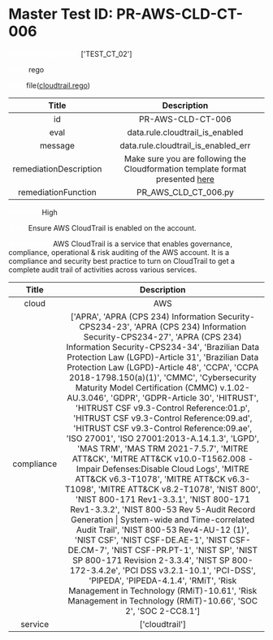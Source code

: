 



# Master Test ID: PR-AWS-CLD-CT-006


***<font color="white">Master Snapshot Id:</font>*** ['TEST_CT_02']

***<font color="white">type:</font>*** rego

***<font color="white">rule:</font>*** file([cloudtrail.rego])  
  
  
  
  

|Title|Description|
| :---: | :---: |
|id|PR-AWS-CLD-CT-006|
|eval|data.rule.cloudtrail_is_enabled|
|message|data.rule.cloudtrail_is_enabled_err|
|remediationDescription|Make sure you are following the Cloudformation template format presented <a href='https://boto3.amazonaws.com/v1/documentation/api/latest/reference/services/cloudtrail.html#CloudTrail.Client.describe_trails' target='_blank'>here</a>|
|remediationFunction|PR_AWS_CLD_CT_006.py|


***<font color="white">Severity:</font>*** High

***<font color="white">Title:</font>*** Ensure AWS CloudTrail is enabled on the account.

***<font color="white">Description:</font>*** AWS CloudTrail is a service that enables governance, compliance, operational & risk auditing of the AWS account. It is a compliance and security best practice to turn on CloudTrail to get a complete audit trail of activities across various services.  
  
  

|Title|Description|
| :---: | :---: |
|cloud|AWS|
|compliance|['APRA', 'APRA (CPS 234) Information Security-CPS234-23', 'APRA (CPS 234) Information Security-CPS234-27', 'APRA (CPS 234) Information Security-CPS234-34', 'Brazilian Data Protection Law (LGPD)-Article 31', 'Brazilian Data Protection Law (LGPD)-Article 48', 'CCPA', 'CCPA 2018-1798.150(a)(1)', 'CMMC', 'Cybersecurity Maturity Model Certification (CMMC) v.1.02-AU.3.046', 'GDPR', 'GDPR-Article 30', 'HITRUST', 'HITRUST CSF v9.3-Control Reference:01.p', 'HITRUST CSF v9.3-Control Reference:09.ad', 'HITRUST CSF v9.3-Control Reference:09.ae', 'ISO 27001', 'ISO 27001:2013-A.14.1.3', 'LGPD', 'MAS TRM', 'MAS TRM 2021-7.5.7', 'MITRE ATT&CK', 'MITRE ATT&CK v10.0-T1562.008 - Impair Defenses:Disable Cloud Logs', 'MITRE ATT&CK v6.3-T1078', 'MITRE ATT&CK v6.3-T1098', 'MITRE ATT&CK v8.2-T1078', 'NIST 800', 'NIST 800-171 Rev1-3.3.1', 'NIST 800-171 Rev1-3.3.2', 'NIST 800-53 Rev 5-Audit Record Generation \| System-wide and Time-correlated Audit Trail', 'NIST 800-53 Rev4-AU-12 (1)', 'NIST CSF', 'NIST CSF-DE.AE-1', 'NIST CSF-DE.CM-7', 'NIST CSF-PR.PT-1', 'NIST SP', 'NIST SP 800-171 Revision 2-3.3.4', 'NIST SP 800-172-3.4.2e', 'PCI DSS v3.2.1-10.1', 'PCI-DSS', 'PIPEDA', 'PIPEDA-4.1.4', 'RMiT', 'Risk Management in Technology (RMiT)-10.61', 'Risk Management in Technology (RMiT)-10.66', 'SOC 2', 'SOC 2-CC8.1']|
|service|['cloudtrail']|



[cloudtrail.rego]: https://github.com/prancer-io/prancer-compliance-test/tree/master/aws/cloud/cloudtrail.rego
